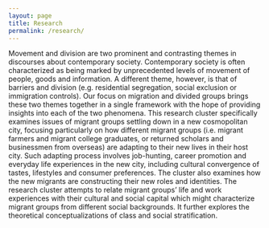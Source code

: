 ```yaml
---
layout: page
title: Research
permalink: /research/
---
```


Movement and division are two prominent and contrasting themes in discourses
about contemporary society. Contemporary society is often characterized as being
marked by unprecedented levels of movement of people, goods and information. A
different theme, however, is that of barriers and division (e.g. residential
segregation, social exclusion or immigration controls). Our focus on migration
and divided groups brings these two themes together in a single framework with
the hope of providing insights into each of the two phenomena. This research
cluster specifically examines issues of migrant groups settling down in a new
cosmopolitan city, focusing particularly on how different migrant groups (i.e.
migrant farmers and migrant college graduates, or returned scholars and
businessmen from overseas) are adapting to their new lives in their host city.
Such adapting process involves job-hunting, career promotion and everyday life
experiences in the new city, including cultural convergence of tastes,
lifestyles and consumer preferences. The cluster also examines how the new
migrants are constructing their new roles and identities. The research cluster
attempts to relate migrant groups’ life and work experiences with their cultural
and social capital which might characterize migrant groups from different social
backgrounds. It further explores the theoretical conceptualizations of class and
social stratification.
